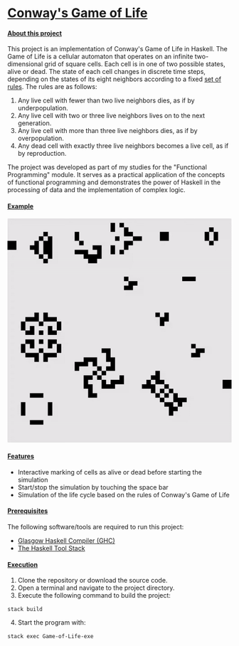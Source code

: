 # <ins>Conway's Game of Life</ins>

#### <ins>About this project</ins>

This project is an implementation of Conway's Game of Life in Haskell. The Game of Life is a cellular automaton that operates on an infinite two-dimensional grid of square cells. Each cell is in one of two possible states, alive or dead. The state of each cell changes in discrete time steps, depending on the states of its eight neighbors according to a fixed [set of rules](https://en.wikipedia.org/wiki/Conway%27s_Game_of_Life). The rules are as follows:
1. Any live cell with fewer than two live neighbors dies, as if by underpopulation.
2. Any live cell with two or three live neighbors lives on to the next generation.
3. Any live cell with more than three live neighbors dies, as if by overpopulation.
4. Any dead cell with exactly three live neighbors becomes a live cell, as if by reproduction.

The project was developed as part of my studies for the "Functional Programming" module. It serves as a practical application of the concepts of functional programming and demonstrates the power of Haskell in the processing of data and the implementation of complex logic.

#### <ins>Example</ins>

![Different patterns](resources/animation.gif)

#### <ins>Features</ins>
- Interactive marking of cells as alive or dead before starting the simulation
- Start/stop the simulation by touching the space bar
- Simulation of the life cycle based on the rules of Conway's Game of Life

#### <ins>Prerequisites</ins>

The following software/tools are required to run this project:

- [Glasgow Haskell Compiler (GHC)](https://www.haskell.org/ghc/)
- [The Haskell Tool Stack](https://docs.haskellstack.org/en/stable/README/)

#### <ins>Execution</ins>

1. Clone the repository or download the source code.
2. Open a terminal and navigate to the project directory.
3. Execute the following command to build the project:
```
stack build
```
4. Start the program with:
```
stack exec Game-of-Life-exe
```

